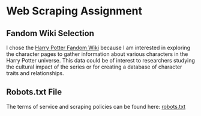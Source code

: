 # Web Scraping Assignment

## Fandom Wiki Selection
I chose the [Harry Potter Fandom Wiki](https://harrypotter.fandom.com) because I am interested in exploring the character pages to gather information about various characters in the Harry Potter universe. This data could be of interest to researchers studying the cultural impact of the series or for creating a database of character traits and relationships.

## Robots.txt File
The terms of service and scraping policies can be found here: [robots.txt](https://harrypotter.fandom.com/robots.txt)
